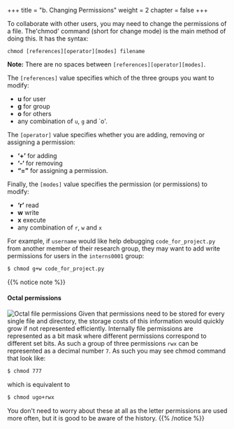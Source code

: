 +++
title = "b. Changing Permissions"
weight = 2
chapter = false
+++

To collaborate with other users, you may need to change the permissions of a file. The'chmod' command (short for change mode) is the main method of doing this. It has the syntax:

	chmod [references][operator][modes] filename
	
**Note:** There are no spaces between `[references][operator][modes]`.

The `[references]` value specifies which of the three groups you want to modify:
  - **u** for user
  - **g** for group
  - **o** for others
  - any combination of `u`, `g` and `o'.

The `[operator]` value specifies whether you are adding, removing or assigning a permission:
- **‘+’** for adding
- **‘-‘** for removing
- **“=”** for assigning a permission.

Finally, the `[modes]` value specifies the permission (or permissions) to modify:
- **‘r’** read
- **w** write
- **x** execute
- any combination of `r`, `w` and `x`

For example, if `username` would like help debugging `code_for_project.py` from another member of their research group, they may want to add write permissions for users in the `interns0001` group:

```Bash
$ chmod g+w code_for_project.py
```


{{% notice note %}}
#### Octal permissions

![Octal file permissions](images/octal-permissions.jpg)
Given that permissions need to be stored for every single file and directory, the storage
costs of this information would quickly grow if not represented efficiently.
Internally file permissions are represented as a bit mask where different permissions correspond to
different set bits. As such a group of three permissions `rwx` can be represented as a decimal number `7`.
As such you may see chmod command that look like:
```Bash
$ chmod 777
```

which is equivalent to

```Bash
$ chmod ugo+rwx
```

You don't need to worry about these at all as the letter permissions are used more often, but it is good to be aware of the history.
{{% /notice %}}
